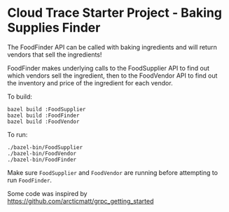 # Cloud Trace Starter Project - Baking Supplies Finder

The FoodFinder API can be called with baking ingredients and will return vendors that sell the ingredients!

FoodFinder makes underlying calls to the FoodSupplier API to find out which vendors sell the ingredient, then to the FoodVendor API to find out the inventory and price of the ingredient for each vendor.

To build:
```
bazel build :FoodSupplier
bazel build :FoodFinder
bazel build :FoodVendor
```

To run:
```
./bazel-bin/FoodSupplier
./bazel-bin/FoodVendor
./bazel-bin/FoodFinder
```

Make sure `FoodSupplier` and `FoodVendor` are running before attempting to run `FoodFinder`.

Some code was inspired by https://github.com/arcticmatt/grpc_getting_started
